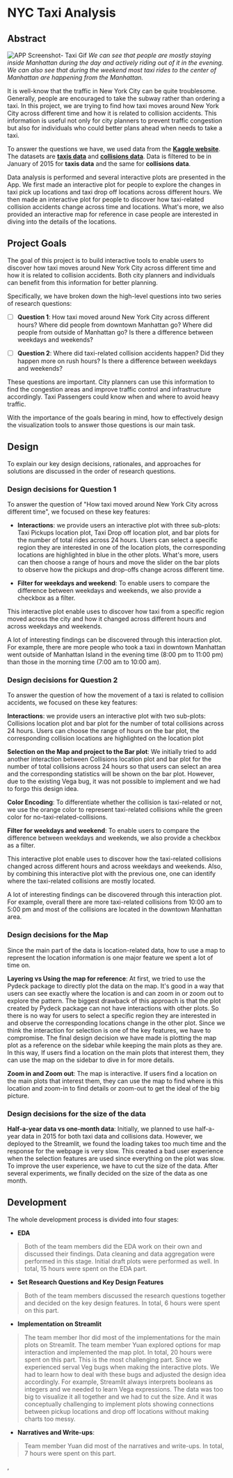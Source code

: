 # NYC Taxi Analysis

## Abstract

![APP Screenshot- Taxi Gif](taxi.gif)
*We can see that people are mostly staying inside Manhattan during the day and actively riding out of it in the evening.*  
*We can also see that during the weekend most taxi rides to the center of Manhattan are happening from the Manhattan.*  

It is well-know that the traffic in New York City can be quite troublesome. Generally, people are encouraged to take the subway rather than ordering a taxi. In this project, we are trying to find how taxi moves around New York City across different time and how it is related to collision accidents. This information is useful not only for city planners to prevent traffic congestion but also for individuals who could better plans ahead when needs to take a taxi.

To answer the questions we have,  we used data from the [**Kaggle website**](https://www.kaggle.com). The datasets are [**taxis data**](https://www.kaggle.com/c/new-york-city-taxi-fare-prediction/data?select=train.csv) and [**collisions data**](https://www.kaggle.com/nypd/vehicle-collisions).  Data is filtered to be in January of 2015 for **taxis data** and the same for **collisions data**.

Data analysis is performed and several interactive plots are presented in the App. We first made an interactive plot for people to explore the changes in taxi pick up locations and taxi drop off locations across different hours.  We then made an interactive plot for people to discover how taxi-related collision accidents change across time and locations. What's more, we also provided an interactive map for reference in case people are interested in diving into the details of the locations. 


## Project Goals

 The goal of this project is to build interactive tools to enable users to discover how taxi moves around New York City across different time and how it is related to collision accidents.  Both city planners and individuals can benefit from this information for better planning.

 Specifically, we have broken down the high-level questions into two series of research questions:

- [ ]  **Question 1**: How taxi moved around New York City across different hours? Where did people from downtown Manhattan go?  Where did people from outside of Manhattan go? Is there a difference between weekdays and weekends? 

- [ ] **Question 2**: Where did taxi-related collision accidents happen?  Did they happen more on rush hours?  Is there a difference between weekdays and weekends?


These questions are important. City planners can use this information to find the congestion areas and improve traffic control and infrastructure accordingly. Taxi Passengers could know when and where to avoid heavy traffic.

With the importance of the goals bearing in mind, how to effectively design the visualization tools to answer those questions is our main task.


## Design

To explain our key design decisions,  rationales, and approaches for solutions are discussed in the order of research questions.

### Design decisions for Question 1 

To answer the question of "How taxi moved around New York City across different time",  we focused on these key features:

-  **Interactions**: we provide users an interactive plot with three sub-plots: Taxi Pickups location plot,  Taxi Drop off location plot, and bar plots for the number of total rides across 24 hours. Users can select a specific region they are interested in one of the location plots, the corresponding locations are highlighted in blue in the other plots.  What's more, users can then choose a range of hours and move the slider on the bar plots to observe how the pickups and drop-offs change across different time. 

-  **Filter for weekdays and weekend**: To enable users to compare the difference between weekdays and weekends,  we also provide a checkbox as a filter.

This interactive plot enable uses to discover how taxi from a specific region moved across the city and how it changed across 
different hours and across weekdays and weekends. 

A lot of interesting findings can be discovered through this interaction plot.  For example, there are more people who took a taxi in downtown Manhattan went outside of Manhattan Island  in the evening time (8:00 pm to 11:00 pm)  than those in the morning time (7:00 am to 10:00 am).  


### Design decisions for Question 2

To answer the question of  how the movement of a taxi is related to collision accidents,  we focused on these key features:

  **Interactions**: we provide users an interactive plot with two sub-plots: Collisions location plot and bar plot for the number of total collisions across 24 hours. Users can choose the range of hours on the bar plot, the corresponding collision locations are highlighted on the location plot

**Selection on the Map and project to the Bar plot**: We initially tried to add another interaction between Collisions location plot and bar plot for the number of total collisions across 24 hours so that users can select an area and the corresponding statistics will be shown on the bar plot. However, due to the existing Vega bug,  it was not possible to implement and we had to forgo this design idea.

**Color Encoding**: To differentiate whether the collision is taxi-related or not, we use the orange color to represent taxi-related collisions while the green color for no-taxi-related-collisions.

 **Filter for weekdays and weekend**: To enable users to compare the difference between weekdays and weekends,  we also provide a checkbox as a filter.

This interactive plot enable uses to discover how the taxi-related collisions changed across different hours and across weekdays and weekends.  Also, by combining this interactive plot with the previous one, one can identify where the taxi-related collisions are mostly located.

A lot of interesting findings can be discovered through this interaction plot.  For example, overall there are more taxi-related collisions from 10:00 am to 5:00 pm and most of the collisions are located in the downtown Manhattan area.


### Design decisions for the Map 

Since the main part of the data is location-related data,  how to use a map to represent the location information is one major feature we spent a lot of time on. 

 **Layering vs Using the map for reference**: At first, we tried to use the Pydeck package to directly plot the data on the map. It's good in a way that users can see exactly where the location is and can zoom in or zoom out to explore the pattern. The biggest drawback of this approach is that the plot created by Pydeck package can not have interactions with other plots. So there is no way for users to select a specific region they are interested in and observe the corresponding locations change in the other plot.  Since we think the interaction for selection is one of the key features, we have to compromise. The final design decision we have made is plotting the map plot as a reference on the sidebar while keeping the main plots as they are. In this way,  If users find a location on the main plots that interest them, they can use the map on the sidebar to dive in for more details. 

**Zoom in and Zoom out**:  The map is interactive.  If users find a location on the main plots that interest them, they can use the map to find where is this location and  zoom-in to find details or zoom-out to get the ideal of the big picture.


### Design decisions for the size of the data
**Half-a-year data vs one-month data**:  Initially, we planned to use half-a-year data in 2015 for both taxi data and collisions data. However, we deployed to the Streamlit, we found the loading takes too much time and the response for the webpage is very slow. This created a bad user experience when the selection features are used since everything on the plot was slow. To improve the user experience, we have to cut the size of the data. After several experiments, we finally decided on the size of the data as one month.


## Development

 The whole development process is divided into four stages:
 
 - **EDA**
> Both of the team members did the EDA work on their own and discussed their findings.  Data cleaning and data aggregation were performed in this stage. Initial draft plots were performed as well.  In total,  15 hours were spent on the EDA part.

- **Set Research Questions and Key Design Features**
> Both of the team members discussed the research questions together and decided on the key design features. In total, 6 hours were spent on this part.


- **Implementation on Streamlit**
> The team member Ihor did most of the implementations for the main plots on Streamlit. The team member Yuan explored options for map interaction and implemented the map plot. In total, 20 hours were spent on this part. This is the most challenging part. Since we experienced serval Veg bugs when making the interactive plots. We had to learn how to deal with these bugs and adjusted the design idea accordingly. For example, Streamlit always interprets booleans as integers and we needed to learn Vega expressions. The data was too big to visualize it all together and we had to cut the size. And it was conceptually challenging to implement plots showing connections between pickup locations and drop off locations without making charts too messy.

- **Narratives and Write-ups**:
> Team member Yuan did most of the narratives and write-ups. In total, 7 hours were spent on this part. 

,


